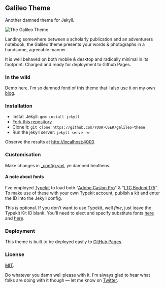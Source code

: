 Galileo Theme
---

Another damned theme for Jekyll.

![The Galileo Theme](https://cloud.githubusercontent.com/assets/185649/11737785/b998bd0c-a002-11e5-9c93-0ac83917f32d.png)

Landing somewhere between a scholarly publication and an adventurers notebook,
the Galileo theme presents your words & photographs in a handsome, agreeable
manner.

It is well behaved on both mobile & desktop and radically minimal in its
footprint. Charged and ready for deployment to Github Pages.

### In the wild

Demo [here](http://travelog.io/galileo-theme/). I'm so damned fond of this
theme that I also use it on [my own blog](http://travelog.io/).

### Installation

- Install Jekyll: `gem install jekyll`
- [Fork this repository](https://github.com/rowanoulton/galileo-theme/fork)
- Clone it: `git clone https://github.com/YOUR-USER/galileo-theme`
- Run the jekyll server: `jekyll serve -w`

Observe the results at <http://localhost:4000>.

### Customisation

Make changes in [_config.yml](https://github.com/rowanoulton/galileo-theme/blob/master/_config.yml),
ye damned heathens.

#### A note about fonts

I've employed [Typekit](https://typekit.com/) to load both
"[Adobe Caslon Pro](https://typekit.com/fonts/adobe-caslon-pro)" &
"[LTC Bodoni 175](https://typekit.com/fonts/ltc-bodoni-175)".
To make use of these with your own Typekit account, publish a kit and enter the
ID into the Jekyll config.

This _is_ optional. If you don't want to use Typekit, well _fine_, just leave
the Typekit Kit ID blank. You'll need to elect and specify substitute fonts
[here](https://github.com/rowanoulton/galileo-theme/blob/master/css/screen.scss#L7)
and
[here](https://github.com/rowanoulton/galileo-theme/blob/master/css/screen.scss#L8).

### Deployment

This theme is built to be deployed easily to [GitHub Pages](https://pages.github.com/).


### License

[MIT](https://github.com/rowanoulton/galileo-theme/blob/master/LICENSE).

Do whatever you damn well please with it. I'm always glad to hear what folks
are doing with it though — let me know on
[Twitter](https://twitter.com/rowanoulton).
